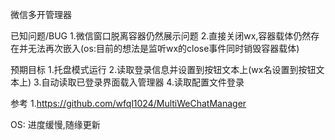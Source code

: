 微信多开管理器

已知问题/BUG
1.微信窗口脱离容器仍然展示问题
2.直接关闭wx,容器载体仍然存在并无法再次嵌入(os:目前的想法是监听wx的close事件同时销毁容器载体)

预期目标
1.托盘模式运行
2.读取登录信息并设置到按钮文本上(wx名设置到按钮文本上)
3.自动读取已登录界面载入管理器
4.读取配置文件登录

参考
1.https://github.com/wfql1024/MultiWeChatManager

OS: 进度缓慢,随缘更新